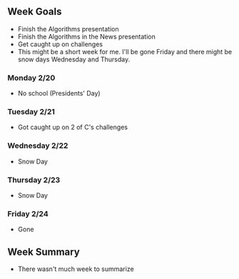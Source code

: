 ## Week Goals
 - Finish the Algorithms presentation
 - Finish the Algorithms in the News presentation
 - Get caught up on challenges
 - This might be a short week for me. I'll be gone Friday and there might be snow days Wednesday and Thursday.

### Monday 2/20
 - No school (Presidents' Day)

### Tuesday 2/21
 - Got caught up on 2 of C's challenges

### Wednesday 2/22
 - Snow Day

### Thursday 2/23
 - Snow Day

### Friday 2/24
 - Gone

## Week Summary
 - There wasn't much week to summarize